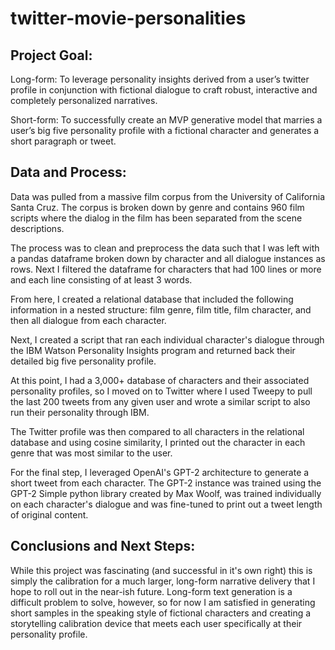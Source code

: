 # twitter-movie-personalities

## Project Goal: 

Long-form: To leverage personality insights derived from a user’s twitter profile in conjunction with fictional dialogue to craft robust, interactive and completely personalized narratives.

Short-form: To successfully create an MVP generative model that marries a user’s big five personality profile with a fictional character and generates a short paragraph or tweet.

## Data and Process: 

Data was pulled from a massive film corpus from the University of California Santa Cruz. The corpus is broken down by genre and contains 960 film scripts where the dialog in the film has been separated from the scene descriptions. 

The process was to clean and preprocess the data such that I was left with a pandas dataframe broken down by character and all dialogue instances as rows. Next I filtered the dataframe for characters that had 100 lines or more and each line consisting of at least 3 words. 

From here, I created a relational database that included the following information in a nested structure: film genre, film title, film character, and then all dialogue from each character.

Next, I created a script that ran each individual character's dialogue through the IBM Watson Personality Insights program and returned back their detailed big five personality profile.

At this point, I had a 3,000+ database of characters and their associated personality profiles, so I moved on to Twitter where I used Tweepy to pull the last 200 tweets from any given user and wrote a similar script to also run their personality through IBM.

The Twitter profile was then compared to all characters in the relational database and using cosine similarity, I printed out the character in each genre that was most similar to the user. 

For the final step, I leveraged OpenAI's GPT-2 architecture to generate a short tweet from each character. The GPT-2 instance was trained using the GPT-2 Simple python library created by Max Woolf, was trained individually on each character's dialogue and was fine-tuned to print out a tweet length of original content.

## Conclusions and Next Steps:

While this project was fascinating (and successful in it's own right) this is simply the calibration for a much larger, long-form narrative delivery that I hope to roll out in the near-ish future. Long-form text generation is a difficult problem to solve, however, so for now I am satisfied in generating short samples in the speaking style of fictional characters and creating a storytelling calibration device that meets each user specifically at their personality profile.
